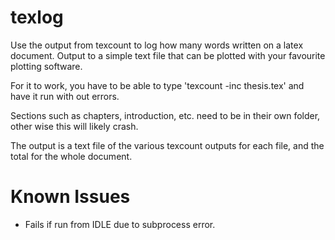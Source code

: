 # texlog
Use the output from texcount to log how many words written on a latex document.
Output to a simple text file that can be plotted with your favourite plotting
software.

For it to work, you have to be able to type 'texcount -inc thesis.tex'
and have it run with out errors.

Sections such as chapters, introduction, etc. need to be in their own folder,
other wise this will likely crash.

The output is a text file of the various texcount outputs for each file, and
the total for the whole document.


# Known Issues
- Fails if run from IDLE due to subprocess error.
